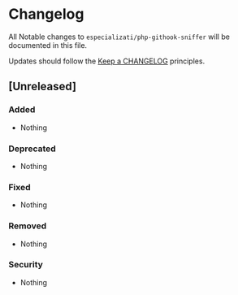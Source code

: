 # Changelog

All Notable changes to `especializati/php-githook-sniffer` will be documented in this file.

Updates should follow the [Keep a CHANGELOG](http://keepachangelog.com/) principles.

## [Unreleased]

### Added
- Nothing

### Deprecated
- Nothing

### Fixed
- Nothing

### Removed
- Nothing

### Security
- Nothing
